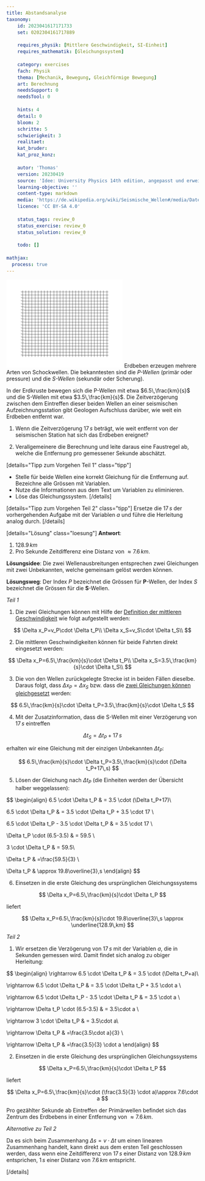 ```yaml
---
title: Abstandsanalyse
taxonomy:
	id: 2023041617171733
	set: 0202304161717889

	requires_physik: [Mittlere Geschwindigkeit, SI-Einheit]
	requires_mathematik: [Gleichungssystem]

	category: exercises
	fach: Physik
	thema: [Mechanik, Bewegung, Gleichförmige Bewegung]
	art: Berechnung
	needsSupport: 0
	needsTool: 0

	hints: 4
	detail: 0
	bloom: 2
	schritte: 5
	schwierigkeit: 3
	realitaet: 
	kat_bruder:
	kat_proz_konz: 

	autor: 'Thomas'
	version: 20230419
	source: 'Idee: University Physics 14th edition, angepasst und erweitert'
	learning-objective: ''
	content-type: markdown
	media: 'https://de.wikipedia.org/wiki/Seismische_Wellen#/media/Datei:Ondes_P_et_S_1d_30_petit.gif'
	licence: 'CC BY-SA 4.0'

	status_tags: review_0
	status_exercise: review_0
	status_solution: review_0

	todo: []

mathjax:
  process: true
---
```

![Primär und Sekundärwellen breiten sich mit unterschiedlicher Geschwindigkeit aus](Ondes_P_et_S_1d_30_petit.gif?resize=400,300&class=float-right) Erdbeben erzeugen mehrere Arten von Schockwellen. Die bekanntesten sind die _P-Wellen_ (primär oder pressure) und die _S-Wellen_ (sekundär oder Scherung).

In der Erdkruste bewegen sich die P-Wellen mit etwa $6.5\,\frac{km}{s}$ und die S-Wellen mit etwa $3.5\,\frac{km}{s}$. Die Zeitverzögerung zwischen dem Eintreffen dieser beiden Wellen an einer seismischen Aufzeichnungsstation gibt Geologen Aufschluss darüber, wie weit ein Erdbeben entfernt war.

1. Wenn die Zeitverzögerung $17\,s$ beträgt, wie weit entfernt von der seismischen Station hat sich das Erdbeben ereignet?

2. Verallgemeinere die Berechnung und leite daraus eine Faustregel ab, welche die Entfernung pro gemessener Sekunde abschätzt.

[details="Tipp zum Vorgehen Teil 1" class="tipp"]
- Stelle für beide Wellen eine korrekt Gleichung für die Entfernung auf. Bezeichne alle Grössen mit Variablen.
- Nutze die Informationen aus dem Text um Variablen zu eliminieren.
- Löse das Gleichungssystem.
[/details]

[details="Tipp zum Vorgehen Teil 2" class="tipp"]
Ersetze die $17\,s$ der vorhergehenden Aufgabe mit der Variablen $a$ und führe die Herleitung analog durch.
[/details]

[details="Lösung" class="loesung"]
**Antwort**:
1. $128.9\,km$
2. Pro Sekunde Zeitdifferenz eine Distanz von $\approx 7.6\,km$.

**Lösungsidee**: Die zwei Wellenausbreitungen entsprechen zwei Gleichungen mit zwei Unbekannten, welche gemeinsam gelöst werden können.

**Lösungsweg**:
Der Index $P$ bezeichnet die Grössen für **P**-Wellen, der Index $S$ bezeichnet die Grössen für die **S**-Wellen.

_Teil 1_

1. Die zwei Gleichungen können mit Hilfe der [Definition der mittleren Geschwindigkeit](../../../../../konzepte/konzept-1) wie folgt aufgestellt werden:

$$
\Delta x_P=v_P\cdot \Delta t_P\\
\Delta x_S=v_S\cdot \Delta t_S\\
$$

2. Die mittleren Geschwindigkeiten können für beide Fahrten direkt eingesetzt werden:

$$
\Delta x_P=6.5\,\frac{km}{s}\cdot \Delta t_P\\
\Delta x_S=3.5\,\frac{km}{s}\cdot \Delta t_S\\
$$

3. Die von den Wellen zurückgelegte Strecke ist  in beiden Fällen dieselbe. Daraus folgt, dass $\Delta x_P=\Delta x_S$ bzw. dass die [zwei Gleichungen können gleichgesetzt](../../../../../konzepte/konzept-1) werden:

$$
6.5\,\frac{km}{s}\cdot \Delta t_P=3.5\,\frac{km}{s}\cdot \Delta t_S
$$

4. Mit der Zusatzinformation, dass die S-Wellen mit einer Verzögerung von $17\,s$ eintreffen

$$
\Delta t_S=\Delta t_P+17\,s
$$

erhalten wir eine Gleichung mit der einzigen Unbekannten $\Delta t_P$:

$$
6.5\,\frac{km}{s}\cdot \Delta t_P=3.5\,\frac{km}{s}\cdot (\Delta t_P+17\,s)
$$

5. Lösen der Gleichung nach $\Delta t_P$ (die Einheiten werden der Übersicht halber weggelassen):

$$
\begin{align}
6.5 \cdot \Delta t_P & = 3.5 \cdot (\Delta t_P+17)\\

6.5 \cdot \Delta t_P & = 3.5 \cdot \Delta t_P + 3.5 \cdot 17 \\

6.5 \cdot \Delta t_P - 3.5 \cdot \Delta t_P & = 3.5 \cdot 17 \\

\Delta t_P \cdot (6.5-3.5) & = 59.5 \\

3 \cdot \Delta t_P & = 59.5\\

\Delta t_P & =\frac{59.5}{3} \\

\Delta t_P & \approx 19.8\overline{3}\,s
\end{align}
$$


6. Einsetzen in die erste Gleichung des ursprünglichen Gleichungssystems

$$
\Delta x_P=6.5\,\frac{km}{s}\cdot \Delta t_P
$$

liefert

$$
\Delta x_P=6.5\,\frac{km}{s}\cdot 19.8\overline{3}\,s \approx \underline{128.9\,km}
$$

_Teil 2_

1. Wir ersetzen die Verzögerung von $17\,s$ mit der Variablen $a$, die in Sekunden gemessen wird. Damit findet sich analog zu obiger Herleitung:

$$
\begin{align}
\rightarrow 6.5 \cdot \Delta t_P & = 3.5 \cdot (\Delta t_P+a)\\

\rightarrow 6.5 \cdot \Delta t_P & = 3.5 \cdot \Delta t_P + 3.5 \cdot a \\

\rightarrow 6.5 \cdot \Delta t_P - 3.5 \cdot \Delta t_P & = 3.5 \cdot a \\

\rightarrow \Delta t_P \cdot (6.5-3.5) & = 3.5\cdot a \\

\rightarrow 3 \cdot \Delta t_P & = 3.5\cdot a\\

\rightarrow \Delta t_P & =\frac{3.5\cdot a}{3} \\

\rightarrow \Delta t_P & =\frac{3.5}{3} \cdot a
\end{align}
$$

2. Einsetzen in die erste Gleichung des ursprünglichen Gleichungssystems

$$
\Delta x_P=6.5\,\frac{km}{s}\cdot \Delta t_P
$$

liefert

$$
\Delta x_P=6.5\,\frac{km}{s}\cdot (\frac{3.5}{3} \cdot a)\approx 7.6\cdot a
$$

Pro gezählter Sekunde ab Eintreffen der Primärwellen befindet sich das Zentrum des Erdbebens in einer Entfernung von $\approx 7.6\,km$.

_Alternative zu Teil 2_

Da es sich beim Zusammenhang $\Delta s=v\cdot \Delta t$ um einen linearen Zusammenhang handelt, kann direkt aus dem ersten Teil geschlossen werden, dass wenn eine Zeitdifferenz von $17\,s$ einer Distanz von $128.9\,km$ entsprichen, $1\,s$ einer Distanz von $7.6\,km$ entspricht.

[/details]